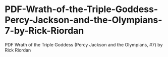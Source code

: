 # PDF-Wrath-of-the-Triple-Goddess-Percy-Jackson-and-the-Olympians-7-by-Rick-Riordan
PDF Wrath of the Triple Goddess (Percy Jackson and the Olympians, #7) by Rick Riordan

